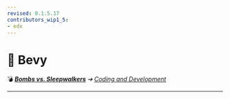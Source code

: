 ```yaml
---
revised: 0.1.5.17
contributors_wip1_5:
- edx
---
```


# 📁 Bevy

💣 ***[Bombs vs. Sleepwalkers][home]** ➔ [Coding and Development][coding]*

****

[home]: /README.md
[coding]: /coding_dev/readme.md
